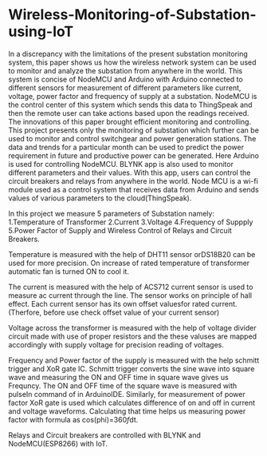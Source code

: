 # Wireless-Monitoring-of-Substation-using-IoT
In a discrepancy with the limitations of the present substation monitoring system, this paper shows us how the wireless network system can be used to monitor and analyze the substation from anywhere in the world. This system is concise of NodeMCU and Arduino with Arduino connected to different sensors for measurement of different parameters like current, voltage, power factor and frequency of supply at a substation. NodeMCU is the control center of this system which sends this data to ThingSpeak and then the remote user can take actions based upon the readings received. The innovations of this paper brought efficient monitoring and controlling. 
This project presents only the monitoring of substation which further can be used to monitor and control switchgear and power generation stations. The data and trends for a particular month can be used to predict the power requirement in future and productive power can be generated.
Here Arduino is used for controlling NodeMCU. BLYNK app is also used to monitor different parameters and their values. With this app, users can control the circuit breakers and relays from anywhere in the world. Node MCU is a wi-fi module used as a control system that receives data from Arduino and sends values of various parameters to the cloud(ThingSpeak).

In this project we measure 5 parameters of Substation namely:
1.Temperature of Transformer
2.Current
3.Voltage
4.Frequency of Suppply
5.Power Factor of Supply and 
Wireless Control of Relays and Circuit Breakers.

Temperature is measured with the help of DHT11 sensor orDS18B20 can be used for more precision. On increase of rated temperature of transformer automatic fan is turned ON to cool it.

The current is measured with the help of ACS712 current sensor is used to measure ac current through the line. The sensor works on principle of hall effect. Each current sensor has its own offset valuesfor rated current.(Therfore, before use check offset value of your current sensor)

Voltage across the transformer is measured with the help of voltage divider circuit made with use of proper resistors and the these valuses are mapped accordingly with supply voltage for precision reading of voltages.

Frequency and Power factor of the supply is measured with the help schmitt trigger and XoR gate IC.
Schmitt trigger converts the sine wave into square wave and measuring the ON and OFF time in square wave gives us Frequncy. The ON and OFF time of the square wave is measured with pulseIn command of in ArduinoIDE.
Similarly, for measurement of power factor XoR gate is used which calculates difference of on and off in current and voltage waveforms. Calculating that time helps us measuring power factor with formula as cos(phi)=360*f*dt.

Relays and Circuit breakers are controlled with BLYNK and NodeMCU(ESP8266) with IoT.

